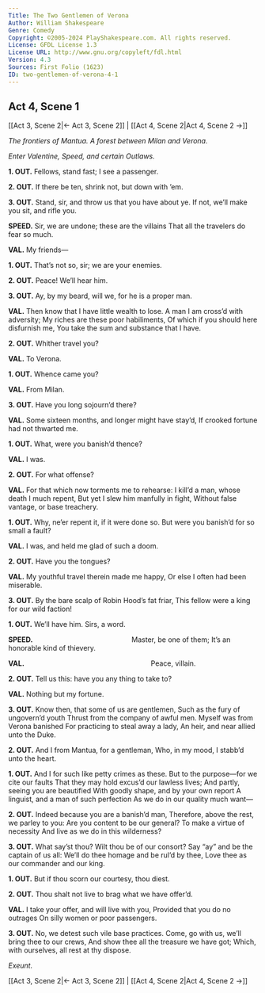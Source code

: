 ```yaml
---
Title: The Two Gentlemen of Verona
Author: William Shakespeare
Genre: Comedy
Copyright: ©2005-2024 PlayShakespeare.com. All rights reserved.
License: GFDL License 1.3
License URL: http://www.gnu.org/copyleft/fdl.html
Version: 4.3
Sources: First Folio (1623)
ID: two-gentlemen-of-verona-4-1
---
```


## Act 4, Scene 1
[[Act 3, Scene 2|← Act 3, Scene 2]] | [[Act 4, Scene 2|Act 4, Scene 2 →]]

*The frontiers of Mantua. A forest between Milan and Verona.*

*Enter Valentine, Speed, and certain Outlaws.*

**1. OUT.**
Fellows, stand fast; I see a passenger.

**2. OUT.**
If there be ten, shrink not, but down with ’em.

**3. OUT.**
Stand, sir, and throw us that you have about ye.
If not, we’ll make you sit, and rifle you.

**SPEED.**
Sir, we are undone; these are the villains
That all the travelers do fear so much.

**VAL.**
My friends⁠—

**1. OUT.**
That’s not so, sir; we are your enemies.

**2. OUT.**
Peace! We’ll hear him.

**3. OUT.**
Ay, by my beard, will we, for he is a proper man.

**VAL.**
Then know that I have little wealth to lose.
A man I am cross’d with adversity;
My riches are these poor habiliments,
Of which if you should here disfurnish me,
You take the sum and substance that I have.

**2. OUT.**
Whither travel you?

**VAL.**
To Verona.

**1. OUT.**
Whence came you?

**VAL.**
From Milan.

**3. OUT.**
Have you long sojourn’d there?

**VAL.**
Some sixteen months, and longer might have stay’d,
If crooked fortune had not thwarted me.

**1. OUT.**
What, were you banish’d thence?

**VAL.**
I was.

**2. OUT.**
For what offense?

**VAL.**
For that which now torments me to rehearse:
I kill’d a man, whose death I much repent,
But yet I slew him manfully in fight,
Without false vantage, or base treachery.

**1. OUT.**
Why, ne’er repent it, if it were done so.
But were you banish’d for so small a fault?

**VAL.**
I was, and held me glad of such a doom.

**2. OUT.**
Have you the tongues?

**VAL.**
My youthful travel therein made me happy,
Or else I often had been miserable.

**3. OUT.**
By the bare scalp of Robin Hood’s fat friar,
This fellow were a king for our wild faction!

**1. OUT.**
We’ll have him. Sirs, a word.

**SPEED.**
              Master, be one of them;
It’s an honorable kind of thievery.

**VAL.**
                  Peace, villain.

**2. OUT.**
Tell us this: have you any thing to take to?

**VAL.**
Nothing but my fortune.

**3. OUT.**
Know then, that some of us are gentlemen,
Such as the fury of ungovern’d youth
Thrust from the company of awful men.
Myself was from Verona banished
For practicing to steal away a lady,
An heir, and near allied unto the Duke.

**2. OUT.**
And I from Mantua, for a gentleman,
Who, in my mood, I stabb’d unto the heart.

**1. OUT.**
And I for such like petty crimes as these.
But to the purpose—for we cite our faults
That they may hold excus’d our lawless lives;
And partly, seeing you are beautified
With goodly shape, and by your own report
A linguist, and a man of such perfection
As we do in our quality much want⁠—

**2. OUT.**
Indeed because you are a banish’d man,
Therefore, above the rest, we parley to you:
Are you content to be our general?
To make a virtue of necessity
And live as we do in this wilderness?

**3. OUT.**
What say’st thou? Wilt thou be of our consort?
Say “ay” and be the captain of us all:
We’ll do thee homage and be rul’d by thee,
Love thee as our commander and our king.

**1. OUT.**
But if thou scorn our courtesy, thou diest.

**2. OUT.**
Thou shalt not live to brag what we have offer’d.

**VAL.**
I take your offer, and will live with you,
Provided that you do no outrages
On silly women or poor passengers.

**3. OUT.**
No, we detest such vile base practices.
Come, go with us, we’ll bring thee to our crews,
And show thee all the treasure we have got;
Which, with ourselves, all rest at thy dispose.

*Exeunt.*

[[Act 3, Scene 2|← Act 3, Scene 2]] | [[Act 4, Scene 2|Act 4, Scene 2 →]]